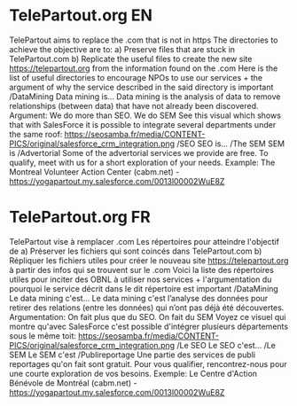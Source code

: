 # TelePartout.org EN
TelePartout aims to replace the .com that is not in https
The directories to achieve the objective are to:
a) Preserve files that are stuck in TelePartout.com
b) Replicate the useful files to create the new site https://telepartout.org from the information found on the .com
Here is the list of useful directories to encourage NPOs to use our services + the argument of why the service described in the said directory is important
/DataMining 
Data mining is...
Data mining is the analysis of data to remove relationships (between data) that have not already been discovered. 
Argument: We do more than SEO. We do SEM See this visual which shows that with SalesForce it is possible to integrate several departments under the same roof: https://seosamba.fr/media/CONTENT-PICS/original/salesforce_crm_integration.png
/SEO
SEO is...
/The SEM
SEM is
/Advertorial
Some of the advertorial services we provide are free. To qualify, meet with us for a short exploration of your needs.
Example: The Montreal Volunteer Action Center (cabm.net) - https://yogapartout.my.salesforce.com/0013l00002WuE8Z
# TelePartout.org FR
TelePartout vise à remplacer .com
Les répertoires pour atteindre l'objectif de
a) Préserver les fichiers qui sont coincés dans TelePartout.com
b) Répliquer les fichiers utiles pour créer le nouveau site https://telepartout.org à partir des infos qui se trouvent sur le .com
Voici la liste des répertoires utiles pour inciter des OBNL à utiliser nos services + l'argumentation du pourquoi le service décrit dans le dit répertoire est important
/DataMining 
Le data mining c'est...
Le data mining c'est l’analyse des données pour retirer des relations (entre les données) qui n’ont pas déjà été découvertes. 
Argumentation: On fait plus que du SEO. On fait du SEM Voyez ce visuel qui montre qu'avec SalesForce c'est possible d'intégrer plusieurs départements sous le même toit: https://seosamba.fr/media/CONTENT-PICS/original/salesforce_crm_integration.png
/Le SEO
Le SEO c'est...
/Le SEM
Le SEM c'est
/Publireportage
Une partie des services de publi reportages qu'on fait sont gratuit. Pour vous qualifier, rencontrez-nous pour une courte exploration de vos besoins.
Exemple: Le Centre d'Action Bénévole de Montréal (cabm.net) - https://yogapartout.my.salesforce.com/0013l00002WuE8Z
